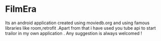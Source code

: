 # FilmEra
Its an android application created using moviedb.org and using famous libraries like room,retrofit .Apart from that i have used you tube api
to start trailor in my own application . 
Any suggestion is always welcomed !

